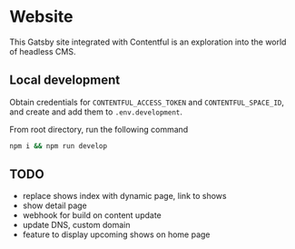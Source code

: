 # Website

This Gatsby site integrated with Contentful is an exploration into the world of headless CMS.

## Local development

Obtain credentials for `CONTENTFUL_ACCESS_TOKEN` and `CONTENTFUL_SPACE_ID`, and create and add them to `.env.development`.

From root directory, run the following command

```bash
npm i && npm run develop
```

## TODO
* replace shows index with dynamic page, link to shows
* show detail page
* webhook for build on content update
* update DNS, custom domain
* feature to display upcoming shows on home page
